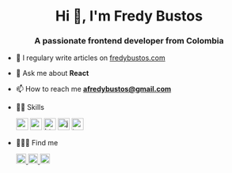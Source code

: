 <h1 align="center">Hi 👋, I'm Fredy Bustos</h1>
<h3 align="center">A passionate frontend developer from Colombia</h3>

- 📝 I regulary write articles on <a href="https://fredybustos.com" target="blank">fredybustos.com</a>

- 💬 Ask me about **React**

- 📫 How to reach me **afredybustos@gmail.com**

- 🏋🏻 Skills <p align="left">
  <img src="https://konpa.github.io/devicon/devicon.git/icons/react/react-original-wordmark.svg" alt="react" width="24" height="24"/> <img src="https://konpa.github.io/devicon/devicon.git/icons/css3/css3-original-wordmark.svg" alt="css3" width="24" height="24"/> 
  <img src="https://konpa.github.io/devicon/devicon.git/icons/html5/html5-original-wordmark.svg" alt="html5" width="24" height="24"/> <img src="https://konpa.github.io/devicon/devicon.git/icons/javascript/javascript-original.svg" alt="javascript" width="24" height="24"/> 
  <img src="https://konpa.github.io/devicon/devicon.git/icons/typescript/typescript-original.svg" alt="typescript" width="24" height="24"/>
</p>

- 🧑🏻‍💻 Find me <p>
  <a href="https://twitter.com/bustosfredy" target="blank">
    <img src="https://cdn.jsdelivr.net/npm/simple-icons@3.0.1/icons/twitter.svg" alt="bustosfredy" height="20" width="20" />
  </a>
  <a href="https://linkedin.com/in/fredy-bustos" target="blank">
    <img src="https://cdn.jsdelivr.net/npm/simple-icons@3.0.1/icons/linkedin.svg" alt="fredy-bustos" height="20" width="20" />
  </a>
  <a href="https://codesandbox.com/fredybustos" target="blank">
    <img src="https://cdn.jsdelivr.net/npm/simple-icons@3.0.1/icons/codesandbox.svg" alt="fredybustos" height="20" width="20" />
  </a>
</p>
